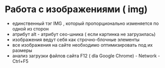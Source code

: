 # Работа с изображениями ( img)

- единственный тэг IMG , который пропорционально изменяется по одной из сторон
- атрибут alt  - атрибут сео-шника ( если картинка не загрузилась)
- изображения ведут себя как строчно-блочные элементы
- все изображения на сайте необходимо оптимизировать под их размеры
- анализ загрузки файлов сайта F12 ( dla Google Chrome) - Network -Ctrl+F5
